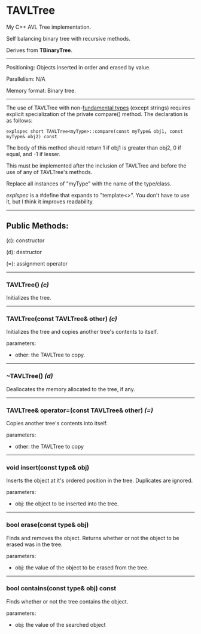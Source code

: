 # TAVLTree

My C++ AVL Tree implementation.

Self balancing binary tree with recursive methods.

Derives from **TBinaryTree**.

---

Positioning: Objects inserted in order and erased by value.

Parallelism: N/A

Memory format: Binary tree.

---

The use of TAVLTree with non-[fundamental types](https://www.cplusplus.com/reference/type_traits/is_fundamental/) (except strings) requires explicit specialization of the private compare() method. The declaration is as follows:
```
explspec short TAVLTree<myType>::compare(const myType& obj1, const myType& obj2) const
```
The body of this method should return 1 if obj1 is greater than obj2, 0 if equal, and -1 if lesser.

This must be implemented after the inclusion of TAVLTree and before the use of any of TAVLTree's methods.

Replace all instances of "myType" with the name of the type/class.

*explspec* is a #define that expands to "template<>". You don't have to use it, but I think it improves readability.

---

## Public Methods:

(c): constructor

(d): destructor

(=): assignment operator

---
### TAVLTree() *(c)*

Initializes the tree.

---
### TAVLTree(const TAVLTree<type>& other) *(c)*

Initializes the tree and copies another tree's contents to itself.

parameters:
- other: the TAVLTree to copy.

---
### ~TAVLTree() *(d)*

Deallocates the memory allocated to the tree, if any.

---
### TAVLTree<type>& operator=(const TAVLTree<type>& other) *(=)*

Copies another tree's contents into itself.

parameters:
- other: the TAVLTree to copy

---
### void insert(const type& obj)

Inserts the object at it's ordered position in the tree. Duplicates are ignored.

parameters:
- obj: the object to be inserted into the tree.

---
### bool erase(const type& obj)

Finds and removes the object. Returns whether or not the object to be erased was in the tree.

parameters:
- obj: the value of the object to be erased from the tree.

---
### bool contains(const type& obj) const

Finds whether or not the tree contains the object.

parameters:
- obj: the value of the searched object

